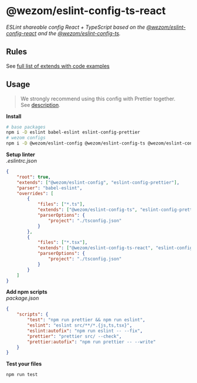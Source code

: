 # @wezom/eslint-config-ts-react

_ESLint shareable config React + TypeScript based on the [@wezom/eslint-config-react](https://github.com/WezomCompany/code-style/blob/main/packages/eslint-config-react/README.md#readme) and the [@wezom/eslint-config-ts](https://github.com/WezomCompany/code-style/blob/main/packages/eslint-config-ts/README.md#readme)._

## Rules

See [full list of extends with code examples](https://github.com/WezomCompany/code-style/blob/main/packages/eslint-config-ts-react/RULES.md)

## Usage

> We strongly recommend using this config with Prettier together.  
> See [description](https://github.com/WezomCompany/code-style/blob/main/guidelines/tools/prettier.md).

**Install**

```bash
# base packages
npm i -D eslint babel-eslint eslint-config-prettier
# wezom configs
npm i -D @wezom/eslint-config @wezom/eslint-config-ts @wezom/eslint-config-ts-react
```

**Setup linter**  
_.eslintrc.json_

```json
{
	"root": true,
	"extends": ["@wezom/eslint-config", "eslint-config-prettier"],
	"parser": "babel-eslint",
	"overrides": [
		{
			"files": ["*.ts"],
			"extends": ["@wezom/eslint-config-ts", "eslint-config-prettier"],
			"parserOptions": {
				"project": "./tsconfig.json"
			}
		},
		{
			"files": ["*.tsx"],
			"extends": ["@wezom/eslint-config-ts-react", "eslint-config-prettier"],
			"parserOptions": {
				"project": "./tsconfig.json"
			}
		}
	]
}
```

**Add npm scripts**  
_package.json_

```json
{
	"scripts": {
		"test": "npm run prettier && npm run eslint",
		"eslint": "eslint src/**/*.{js,ts,tsx}",
		"eslint:autofix": "npm run eslint -- --fix",
		"prettier": "prettier src/ --check",
		"prettier:autofix": "npm run prettier -- --write"
	}
}
```

**Test your files**

```bash
npm run test
```
